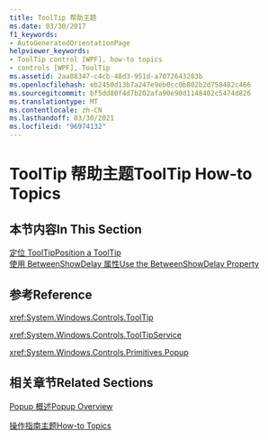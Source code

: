 ```yaml
---
title: ToolTip 帮助主题
ms.date: 03/30/2017
f1_keywords:
- AutoGeneratedOrientationPage
helpviewer_keywords:
- ToolTip control [WPF], how-to topics
- controls [WPF], ToolTip
ms.assetid: 2aa88347-c4cb-48d3-951d-a7072643283b
ms.openlocfilehash: eb2450d13b7a247e9eb0cc0b802b2d758482c466
ms.sourcegitcommit: bf5dd80f4d7b202afa90e90d1148402c5474d826
ms.translationtype: MT
ms.contentlocale: zh-CN
ms.lasthandoff: 03/30/2021
ms.locfileid: "96974132"
---
```

# <a name="tooltip-how-to-topics"></a><span data-ttu-id="c6dd2-102">ToolTip 帮助主题</span><span class="sxs-lookup"><span data-stu-id="c6dd2-102">ToolTip How-to Topics</span></span>
## <a name="in-this-section"></a><span data-ttu-id="c6dd2-103">本节内容</span><span class="sxs-lookup"><span data-stu-id="c6dd2-103">In This Section</span></span>  
 [<span data-ttu-id="c6dd2-104">定位 ToolTip</span><span class="sxs-lookup"><span data-stu-id="c6dd2-104">Position a ToolTip</span></span>](how-to-position-a-tooltip.md)  
  [<span data-ttu-id="c6dd2-105">使用 BetweenShowDelay 属性</span><span class="sxs-lookup"><span data-stu-id="c6dd2-105">Use the BetweenShowDelay Property</span></span>](how-to-use-the-betweenshowdelay-property.md)  
  
## <a name="reference"></a><span data-ttu-id="c6dd2-106">参考</span><span class="sxs-lookup"><span data-stu-id="c6dd2-106">Reference</span></span>  
 <xref:System.Windows.Controls.ToolTip>  
  
 <xref:System.Windows.Controls.ToolTipService>  
  
 <xref:System.Windows.Controls.Primitives.Popup>  
  
## <a name="related-sections"></a><span data-ttu-id="c6dd2-107">相关章节</span><span class="sxs-lookup"><span data-stu-id="c6dd2-107">Related Sections</span></span>  
 [<span data-ttu-id="c6dd2-108">Popup 概述</span><span class="sxs-lookup"><span data-stu-id="c6dd2-108">Popup Overview</span></span>](popup-overview.md)  
  
 [<span data-ttu-id="c6dd2-109">操作指南主题</span><span class="sxs-lookup"><span data-stu-id="c6dd2-109">How-to Topics</span></span>](popup-how-to-topics.md)
